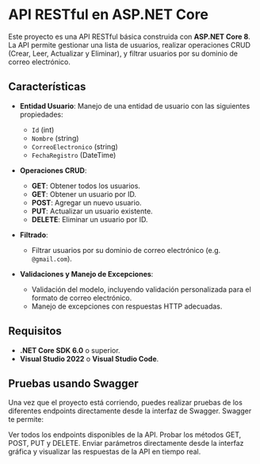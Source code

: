 # API RESTful en ASP.NET Core

Este proyecto es una API RESTful básica construida con **ASP.NET Core 8**. La API permite gestionar una lista de usuarios, realizar operaciones CRUD (Crear, Leer, Actualizar y Eliminar), y filtrar usuarios por su dominio de correo electrónico.

## Características

- **Entidad Usuario**: Manejo de una entidad de usuario con las siguientes propiedades:
  - `Id` (int)
  - `Nombre` (string)
  - `CorreoElectronico` (string)
  - `FechaRegistro` (DateTime)

- **Operaciones CRUD**:
  - **GET**: Obtener todos los usuarios.
  - **GET**: Obtener un usuario por ID.
  - **POST**: Agregar un nuevo usuario.
  - **PUT**: Actualizar un usuario existente.
  - **DELETE**: Eliminar un usuario por ID.

- **Filtrado**:
  - Filtrar usuarios por su dominio de correo electrónico (e.g. `@gmail.com`).

- **Validaciones y Manejo de Excepciones**:
  - Validación del modelo, incluyendo validación personalizada para el formato de correo electrónico.
  - Manejo de excepciones con respuestas HTTP adecuadas.

## Requisitos

- **.NET Core SDK 6.0** o superior.
- **Visual Studio 2022** o **Visual Studio Code**.

##  Pruebas usando Swagger
Una vez que el proyecto está corriendo, puedes realizar pruebas de los diferentes endpoints directamente desde la interfaz de Swagger. Swagger te permite:

Ver todos los endpoints disponibles de la API.
Probar los métodos GET, POST, PUT y DELETE.
Enviar parámetros directamente desde la interfaz gráfica y visualizar las respuestas de la API en tiempo real.
